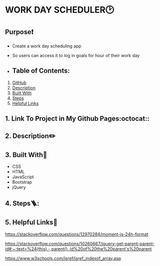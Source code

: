 # WORK DAY SCHEDULER🕑

## Purpose❗
 * Create a work day scheduling app 
 * So users can access it to log in goals for hour of their work day


 *   ## Table of Contents:
1. [ GitHub ](#link-to-my-page)
2. [ Description ](#desc)
3. [ Built With ](#built-with)
4. [ Steps ](#steps)
5. [ Helpful Links ](#help)

 <a name="link-to-my-page"></a>
 ## 1. Link To Project in My Github Pages:octocat::




<a name="desc"></a>
## 2. Description✏️
 

<a name="built-with"></a>
## 3. Built With🔨
 * CSS
 * HTML
 * JavaScript
 * Bootstrap
 * jQuery

<a name="steps"></a>
 ## 4. Steps:ladder::


<a name="help"></a>
  ## 5. Helpful Links:link:
  
  https://stackoverflow.com/questions/12970284/moment-js-24h-format

https://stackoverflow.com/questions/10260667/jquery-get-parent-parent-id#:~:text=%24(this).-,parent().,id%20of%20the%20parent's%20parent

https://www.w3schools.com/jsref/jsref_indexof_array.asp



